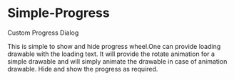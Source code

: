 Simple-Progress
===============

Custom Progress Dialog

 This is simple to show and hide progress wheel.One can provide loading drawable with the loading text.
 It will provide the rotate animation for a simple drawable and will simply animate the drawable in case of animation      drawable.
 Hide and show the progress as required.
